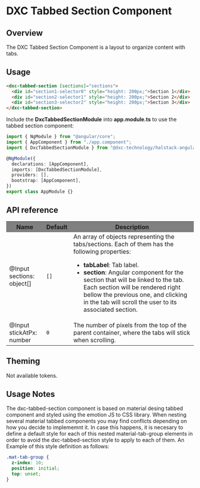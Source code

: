 # DXC Tabbed Section Component

## Overview

The DXC Tabbed Section Component is a layout to organize content with tabs.

## Usage

```html
<dxc-tabbed-section [sections]="sections">
  <div id="section1-selector0" style="height: 200px;">Section 1</div>
  <div id="section2-selector1" style="height: 200px;">Section 2</div>
  <div id="section3-selector2" style="height: 200px;">Section 3</div>
</dxc-tabbed-section>
```

Include the **DxcTabbedSectionModule** into **app.module.ts** to use the tabbed section component:

```ts
import { NgModule } from "@angular/core";
import { AppComponent } from "./app.component";
import { DxcTabbedSectionModule } from "@dxc-technology/halstack-angular";

@NgModule({
  declarations: [AppComponent],
  imports: [DxcTabbedSectionModule],
  providers: [],
  bootstrap: [AppComponent],
})
export class AppModule {}
```

## API reference

<table>
    <tr style="background-color: grey">
        <th>Name</th>
        <th>Default</th>
        <th>Description</th>
    </tr>
    <tr>
        <td>@Input<br>sections: object[]</td>
        <td><code>[]</code></td>
        <td>
          An array of objects representing the tabs/sections. Each of them has
          the following properties:
          <ul>
            <li>
              <b>tabLabel</b>: Tab label.
            </li>
            <li>
              <b>section</b>: Angular component for the section that will be
              linked to the tab. Each section will be rendered right bellow the
              previous one, and clicking in the tab will scroll the user to its associated
              section.
            </li>
          </ul>
        </td>
    </tr>
    <tr>
        <td>@Input<br>stickAtPx: number</td>
        <td><code>0</code></td>
        <td>The number of pixels from the top of the parent container, where the tabs will stick when scrolling.</td>
    </tr>
</table>

## Theming

Not available tokens.

## Usage Notes

The dxc-tabbed-section component is based on material desing tabbed component and styled using the emotion JS to CSS library. When nesting several material tabbed components you may find conflicts depending on how you decide to implememnt it. In case this happens, it is necesary to define a default style for each of this nested material-tab-group elements in order to avoid the dxc-tabbed-section style to apply to each of them. An Example of this style definition as follows:

```css
.mat-tab-group {
  z-index: 10;
  position: initial;
  top: unset;
}
```
